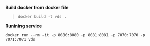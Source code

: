 **Build docker from docker file**

> ```
> docker build -t vds .
> ```

**Runining service**

```
docker run --rm -it -p 8080:8080 -p 8081:8081 -p 7070:7070 -p 7071:7071 vds 
```
